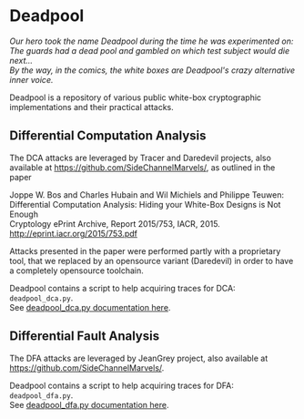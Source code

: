 # Deadpool
*Our hero took the name Deadpool during the time he was experimented on:  
The guards had a dead pool and gambled on which test subject would die next...  
By the way, in the comics, the white boxes are Deadpool's crazy alternative inner voice.*

Deadpool is a repository of various public white-box cryptographic implementations and their practical attacks.

## Differential Computation Analysis

The DCA attacks are leveraged by Tracer and Daredevil projects, also available at https://github.com/SideChannelMarvels/,
as outlined in the paper

Joppe W. Bos and Charles Hubain and Wil Michiels and Philippe Teuwen:  
Differential Computation Analysis: Hiding your White-Box Designs is Not Enough  
Cryptology ePrint Archive, Report 2015/753, IACR, 2015.  
http://eprint.iacr.org/2015/753.pdf

Attacks presented in the paper were performed partly with a proprietary tool, that we replaced by
an opensource variant (Daredevil) in order to have a completely opensource toolchain.

Deadpool contains a script to help acquiring traces for DCA: ```deadpool_dca.py```.  
See [deadpool_dca.py documentation here](deadpool_dca.md).

## Differential Fault Analysis

The DFA attacks are leveraged by JeanGrey project, also available at https://github.com/SideChannelMarvels/.

Deadpool contains a script to help acquiring traces for DFA: ```deadpool_dfa.py```.  
See [deadpool_dfa.py documentation here](deadpool_dfa.md).
